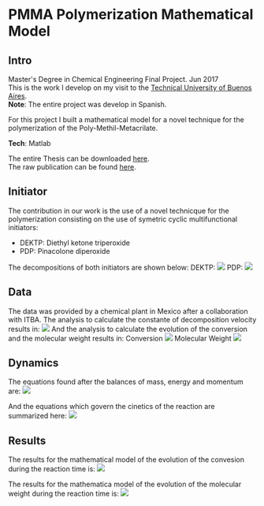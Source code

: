 # PMMA Polymerization Mathematical Model

## Intro

Master's Degree in Chemical Engineering Final Project.  Jun 2017   
This is the work I develop on my visit to the [Technical University of Buenos Aires][itba].    
**Note**: The entire project was develop in Spanish.   

For this project I built a mathematical model for a novel technique for the polymerization of the Poly-Methil-Metacrilate.   

**Tech**: Matlab   

The entire Thesis can be downloaded [here][thesis].   
The raw publication can be found [here][publication].   


## Initiator
The contribution in our work is the use of a novel technicque for the polymerization consisting on the use of symetric cyclic multifunctional initiators:
  - DEKTP: Diethyl ketone triperoxide
  - PDP: Pinacolone diperoxide

The decompositions of both initiators are shown below:
DEKTP:
![][dektp]
PDP:
![][pdp]

## Data
The data was provided by a chemical plant in Mexico after a collaboration with ITBA.
The analysis to calculate the constante of decomposition velocity results in:
![][velocity]
And the analysis to calculate the evolution of the conversion and the molecular weight results in:
Conversion
![][conversion]
Molecular Weight
![][molecular_weight]

## Dynamics
The equations found after the balances of mass, energy and momentum are:
![][equations]

And the equations which govern the cinetics of the reaction are summarized here:
![][dynamics]

## Results
The results for the mathematical model of the evolution of the convesion during the reaction time is:
![][results1]

The results for the mathematica model of the evolution of the molecular weight during the reaction time is:
![][results2]


[itba]: https://www.itba.edu.ar/
[thesis]: https://github.com/PabloRR100/PMMA-Model/blob/master/Tesis%20Final.pdf
[publication]: https://github.com/PabloRR100/PMMA-Model/tree/master/Publication

[dektp]: /imgs/initiator_dektp.png
[pdp]: /imgs/initiator_pdp.png

[velocity]: /imgs/01_determine_velocity.png
[conversion]: /imgs/03_conversions.png
[molecular_weight]: /imgs/02_raw_data.png

[equations]: /imgs/04_equations.png
[dynamics]: /imgs/05_dynamics.png
[results1]: /imgs/06_results.png
[results2]: /imgs/07_results_2.png
